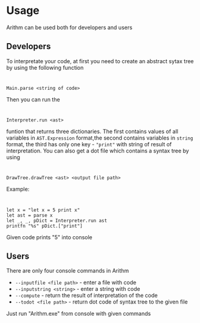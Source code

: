 # Usage

Arithm can be used both for developers and users

## Developers

To interpretate your code, at first you need to create an abstract sytax tree by using the following function
#
 	Main.parse <string of code>
Then you can run the 
#
	Interpreter.run <ast> 
funtion that returns three dictionaries. The first contains values of all variables in `AST.Expression` format,the second contains variables in `string` format, the third has only one key - `"print"` with string of result of interpretation.
You can also get a dot file which contains a syntax tree by using
# 
	DrawTree.drawTree <ast> <output file path>

Example:
#
	let x = "let x = 5 print x"
	let ast = parse x
	let _, _, pDict = Interpreter.run ast
	printfn "%s" pDict.["print"]
Given code prints "5" into console

## Users

There are only four console commands in Arithm

* `--inputfile <file path>` - enter a file with code
* `--inputstring <string>` - enter a string with code
* `--compute` - return the result of interpretation of the code
* `--todot <file path>` - return dot code of syntax tree to the given file
	
Just run "Arithm.exe" from console with given commands